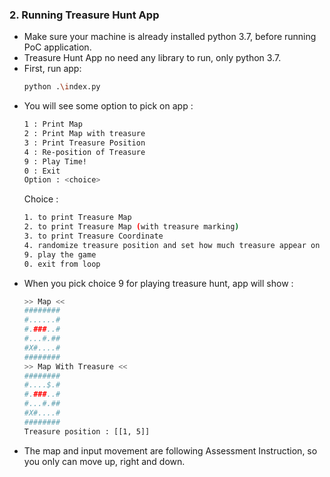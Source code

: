 ### 2. Running Treasure Hunt App ###
* Make sure your machine is already installed python 3.7, before running PoC application.
* Treasure Hunt App no need any library to run, only python 3.7.
* First, run app:
    ```bash
    python .\index.py
    ```
* You will see some option to pick on app :
    ```bash
    1 : Print Map
    2 : Print Map with treasure
    3 : Print Treasure Position
    4 : Re-position of Treasure
    9 : Play Time!
    0 : Exit
    Option : <choice>
    ```
  Choice :
    ```bash
    1. to print Treasure Map
    2. to print Treasure Map (with treasure marking)
    3. to print Treasure Coordinate
    4. randomize treasure position and set how much treasure appear on the map
    9. play the game
    0. exit from loop
    ```
* When you pick choice 9 for playing treasure hunt, app will show :
    ```bash
    >> Map <<
    ######## 
    #......# 
    #.###..# 
    #...#.##
    #X#....#
    ########
    >> Map With Treasure <<
    ########
    #....$.#
    #.###..#
    #...#.##
    #X#....#
    ########
    Treasure position : [[1, 5]]
    ```
* The map and input movement are following Assessment Instruction, so you only can move up, right and down.